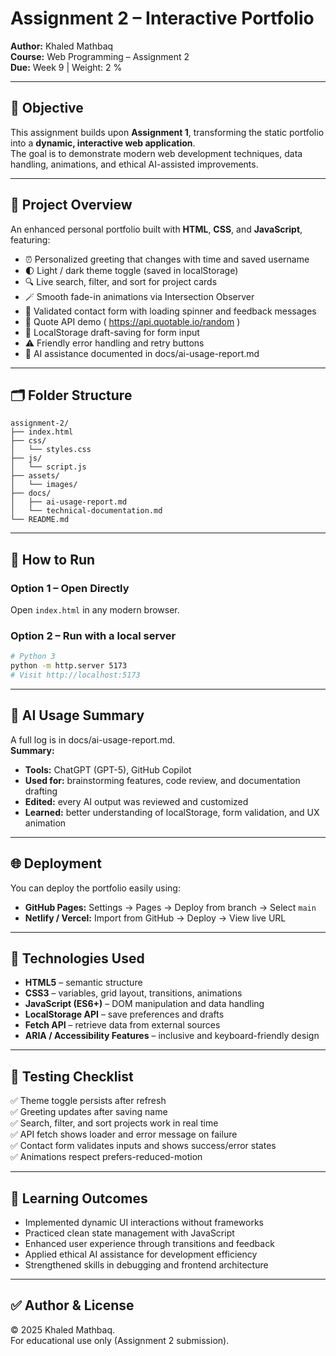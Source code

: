# Assignment 2 – Interactive Portfolio  
**Author:** Khaled Mathbaq  
**Course:** Web Programming – Assignment 2  
**Due:** Week 9 | Weight: 2 %

---

## 🎯 Objective
This assignment builds upon **Assignment 1**, transforming the static portfolio into a **dynamic, interactive web application**.  
The goal is to demonstrate modern web development techniques, data handling, animations, and ethical AI-assisted improvements.

---

## 🧱 Project Overview
An enhanced personal portfolio built with **HTML**, **CSS**, and **JavaScript**, featuring:

- ⏰ Personalized greeting that changes with time and saved username  
- 🌓 Light / dark theme toggle (saved in localStorage)  
- 🔍 Live search, filter, and sort for project cards  
- 🪄 Smooth fade-in animations via Intersection Observer  
- 📨 Validated contact form with loading spinner and feedback messages  
- 💬 Quote API demo ( https://api.quotable.io/random )  
- 💾 LocalStorage draft-saving for form input  
- ⚠️ Friendly error handling and retry buttons  
- 🧠 AI assistance documented in docs/ai-usage-report.md

---

## 🗂 Folder Structure
```
assignment-2/
├── index.html
├── css/
│   └── styles.css
├── js/
│   └── script.js
├── assets/
│   └── images/
├── docs/
│   ├── ai-usage-report.md
│   └── technical-documentation.md
└── README.md
```

---

## 🚀 How to Run
### Option 1 – Open Directly
Open `index.html` in any modern browser.

### Option 2 – Run with a local server
```bash
# Python 3
python -m http.server 5173
# Visit http://localhost:5173
```

---

## 🧠 AI Usage Summary
A full log is in docs/ai-usage-report.md.  
**Summary:**
- **Tools:** ChatGPT (GPT-5), GitHub Copilot  
- **Used for:** brainstorming features, code review, and documentation drafting  
- **Edited:** every AI output was reviewed and customized  
- **Learned:** better understanding of localStorage, form validation, and UX animation

---

## 🌐 Deployment
You can deploy the portfolio easily using:

- **GitHub Pages:** Settings → Pages → Deploy from branch → Select `main`  
- **Netlify / Vercel:** Import from GitHub → Deploy → View live URL  

---

## 🧩 Technologies Used
- **HTML5** – semantic structure  
- **CSS3** – variables, grid layout, transitions, animations  
- **JavaScript (ES6+)** – DOM manipulation and data handling  
- **LocalStorage API** – save preferences and drafts  
- **Fetch API** – retrieve data from external sources  
- **ARIA / Accessibility Features** – inclusive and keyboard-friendly design

---

## 🧪 Testing Checklist
✅ Theme toggle persists after refresh  
✅ Greeting updates after saving name  
✅ Search, filter, and sort projects work in real time  
✅ API fetch shows loader and error message on failure  
✅ Contact form validates inputs and shows success/error states  
✅ Animations respect prefers-reduced-motion

---

## 🧱 Learning Outcomes
- Implemented dynamic UI interactions without frameworks  
- Practiced clean state management with JavaScript  
- Enhanced user experience through transitions and feedback  
- Applied ethical AI assistance for development efficiency  
- Strengthened skills in debugging and frontend architecture  

---

## ✅ Author & License
© 2025 Khaled Mathbaq.  
For educational use only (Assignment 2 submission).
